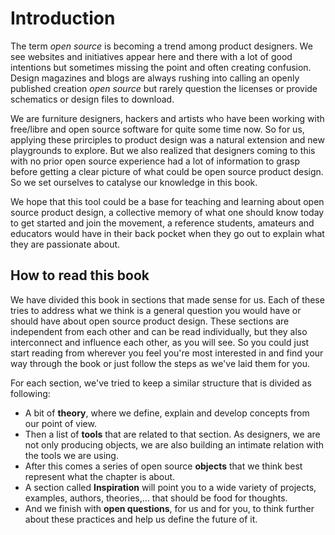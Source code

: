 Introduction
========

The term _open source_ is becoming a trend among product designers. We see websites and initiatives appear here and there with a lot of good intentions but sometimes missing the point and often creating confusion. Design magazines and blogs are always rushing into calling an openly published creation _open source_ but rarely question the licenses or provide schematics or design files to download.

We are furniture designers, hackers and artists who have been working with free/libre and open source software for quite some time now. So for us, applying these prirciples to product design was a natural extension and new playgrounds to explore. But we also realized that designers coming to this with no prior open source experience had a lot of information to grasp before getting a clear picture of what could be open source product design. So we set ourselves to catalyse our knowledge in this book.

We hope that this tool could be a base for teaching and learning about open source product design, a collective memory of what one should know today to get started and join the movement, a reference students, amateurs and educators would have in their back pocket when they go out to explain what they are passionate about. 

How to read this book  
-------------------------------

We have divided this book in sections that made sense for us. Each of these tries to address what we think is a general question you would have or should have about open source product design. These sections are independent from each other and can be read individually, but they also interconnect and influence each other, as you will see. So you could just start reading from wherever you feel you're most interested in and find your way through the book or just follow the steps as we've laid them for you.

For each section, we've tried to keep a similar structure that is divided as following:

- A bit of **theory**, where we define, explain and develop concepts from our point of view.
- Then a list of **tools** that are related to that section. As designers, we are not only producing objects, we are also building an intimate relation with the tools we are using.
- After this comes a series of open source **objects** that we think best represent what the chapter is about.
- A section called **Inspiration** will point you to a wide variety of projects, examples, authors, theories,… that should be food for thoughts.
- And we finish with **open questions**, for us and for you, to think further about these  practices and help us define the future of it.


